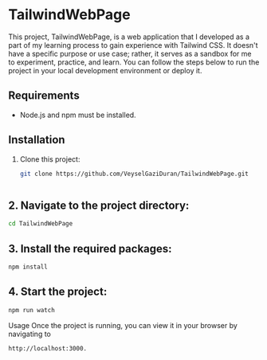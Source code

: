 # TailwindWebPage

This project, TailwindWebPage, is a web application that I developed as a part of my learning process to gain experience with Tailwind CSS. It doesn't have a specific purpose or use case; rather, it serves as a sandbox for me to experiment, practice, and learn. You can follow the steps below to run the project in your local development environment or deploy it.

## Requirements

- Node.js and npm must be installed.

## Installation

1. Clone this project:

   ```bash
   git clone https://github.com/VeyselGaziDuran/TailwindWebPage.git



## 2. Navigate to the project directory:
```bash
cd TailwindWebPage
```
## 3. Install the required packages: 
```bash
npm install
```

## 4. Start the project: 
```bash
npm run watch
```

Usage
Once the project is running, you can view it in your browser by navigating to
```bash
http://localhost:3000.
```

